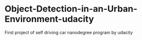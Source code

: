 # Object-Detection-in-an-Urban-Environment-udacity
First project of self driving car nanodegree program by udacity
